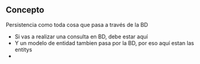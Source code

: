 ## Concepto
Persistencia como toda cosa que pasa a través de la BD

- Si vas a realizar una consulta en BD, debe estar aquí
- Y un modelo de entidad tambien pasa por la BD, por eso aquí estan las entitys
- 